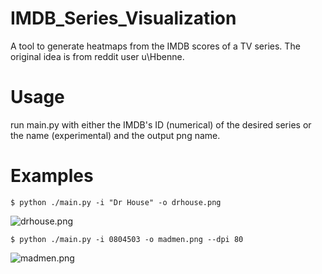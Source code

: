 # IMDB_Series_Visualization
A tool to generate heatmaps from the IMDB scores of a TV series. The original idea is from reddit user u\Hbenne.

# Usage
run main.py with either the IMDB's ID (numerical) of the desired series or the name (experimental) and the output png name.

# Examples
```shell
$ python ./main.py -i "Dr House" -o drhouse.png
```
![drhouse.png](https://imgur.com/hKlSu5e.png)

```shell
$ python ./main.py -i 0804503 -o madmen.png --dpi 80
```
![madmen.png](https://i.imgur.com/94kvpo4.png)
